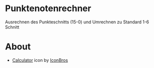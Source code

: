 # Punktenotenrechner
Ausrechnen des Punkteschnitts (15-0) und Umrechnen zu Standard 1-6 Schnitt
# About
- <a target="_blank" href="https://www.iconbros.com/icons/calculator_19">Calculator</a> icon by <a target="_blank" href="https://iconbros.com">IconBros</a>